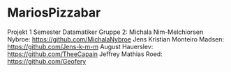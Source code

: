 # MariosPizzabar
Projekt 1 Semester Datamatiker
Gruppe 2:
Michala Nim-Melchiorsen Nybroe: https://github.com/MichalaNybroe
Jens Kristian Monteiro Madsen: https://github.com/Jens-k-m-m
August Hauerslev: https://github.com/TheeCapain
Jeffrey Mathias Roed: https://github.com/Geofery
